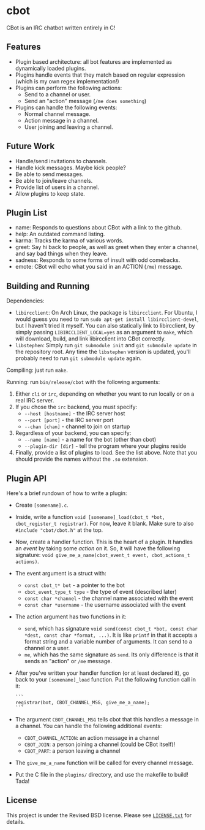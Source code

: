 cbot
====

CBot is an IRC chatbot written entirely in C!

Features
--------

* Plugin based architecture: all bot features are implemented as dynamically
  loaded plugins.
* Plugins handle events that they match based on regular expression (which is my
  own regex implementation!)
* Plugins can perform the following actions:
  * Send to a channel or user.
  * Send an "action" message (`/me does something`)
* Plugins can handle the following events:
  * Normal channel message.
  * Action message in a channel.
  * User joining and leaving a channel.

Future Work
-----------

* Handle/send invitations to channels.
* Handle kick messages.  Maybe kick people?
* Be able to send messages.
* Be able to join/leave channels.
* Provide list of users in a channel.
* Allow plugins to keep state.

Plugin List
-----------

- name: Responds to questions about CBot with a link to the github.
- help: An outdated command listing.
- karma: Tracks the karma of various words.
- greet: Say hi back to people, as well as greet when they enter a channel, and
  say bad things when they leave.
- sadness: Responds to some forms of insult with odd comebacks.
- emote: CBot will echo what you said in an ACTION (`/me`) message.

Building and Running
--------------------

Dependencies:
- `libircclient`: On Arch Linux, the package is `libircclient`. For Ubuntu, I
  would guess you need to run `sudo apt-get install libircclient-devel`, but I
  haven't tried it myself. You can also statically link to libircclient, by
  simply passing `LIBIRCCLIENT_LOCAL=yes` as an argument to `make`, which will
  download, build, and link libircclient into CBot correctly.
- `libstephen`: Simply run `git submodule init` and `git submodule update` in
  the repository root. Any time the `libstephen` version is updated, you'll
  probably need to run `git submodule update` again.

Compiling: just run `make`.

Running: run `bin/release/cbot` with the following arguments:
1. Either `cli` or `irc`, depending on whether you want to run locally or on a
   real IRC server.
2. If you chose the `irc` backend, you must specify:
   - `--host [hostname]` - the IRC server host
   - `--port [port]` - the IRC server port
   - `--chan [chan]` - channel to join on startup
3. Regardless of your backend, you can specify:
   - `--name [name]` - a name for the bot (other than cbot)
   - `--plugin-dir [dir]` - tell the program where your plugins reside
4. Finally, provide a list of plugins to load. See the list above. Note that you
   should provide the names without the `.so` extension.

Plugin API
----------

Here's a brief rundown of how to write a plugin:

- Create `[somename].c`.
- Inside, write a function `void [somename]_load(cbot_t *bot, cbot_register_t
  registrar)`. For now, leave it blank. Make sure to also `#include
  "cbot/cbot.h"` at the top.
- Now, create a handler function. This is the heart of a plugin. It handles an
  *event* by taking some *action* on it. So, it will have the following
  signature: `void give_me_a_name(cbot_event_t event, cbot_actions_t actions)`.
- The event argument is a struct with:
  - `const cbot_t* bot` - a pointer to the bot
  - `cbot_event_type_t type` - the type of event (described later)
  - `const char *channel` - the channel name associated with the event
  - `const char *username` - the username associated with the event
- The action argument has two functions in it:
  - `send`, which has signature `void send(const cbot_t *bot, const char *dest,
    const char *format, ...)`. It is like `printf` in that it accepts a format
    string and a variable number of arguments. It can send to a channel or a
    user.
  - `me`, which has the same signature as `send`. Its only difference is that it
    sends an "action" or `/me` message.
- After you've written your handler function (or at least declared it), go back
  to your `[somename]_load` function. Put the following function call in it:
  
      ```
      registrar(bot, CBOT_CHANNEL_MSG, give_me_a_name);
      ```
  
- The argument `CBOT_CHANNEL_MSG` tells cbot that this handles a message in a
  channel. You can handle the following additional events:
  - `CBOT_CHANNEL_ACTION`: an action message in a channel
  - `CBOT_JOIN`: a person joining a channel (could be CBot itself)!
  - `CBOT_PART`: a person leaving a channel
- The `give_me_a_name` function will be called for every channel message.
- Put the C file in the `plugins/` directory, and use the makefile to build!
  Tada!

License
-------

This project is under the Revised BSD license.  Please see
[`LICENSE.txt`](LICENSE.txt) for details.
